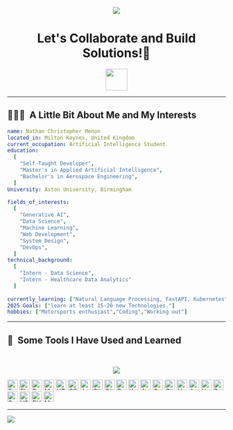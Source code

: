 <p align="center">
  <img src="https://capsule-render.vercel.app/api?type=waving&color=gradient&text=Hello!&height=100&section=header"/>
</p>

<h1 align="center">
  Let's Collaborate and Build Solutions!💬
</h1>

<p align="center">
<a href="https://www.linkedin.com/in/nathanmenon14/">
  <img height="50" src="https://user-images.githubusercontent.com/46517096/166973395-19676cd8-f8ec-4abf-83ff-da8243505b82.png"/>
</a>
</p>

---

<h2> 👨🏻‍💻 &nbsp;A Little Bit About Me and My Interests</h2>

```yaml
name: Nathan Christopher Menon
located_in: Milton Keynes, United Kingdom
current_occupation: Artificial Intelligence Student
education:
  [
    "Self-Taught Developer",
    "Master's in Applied Artificial Intelligence",
    "Bachelor's in Aerospace Engineering",
  ]
University: Aston University, Birmingham

fields_of_interests:
  [
    "Generative AI",
    "Data Science",
    "Machine Learning",
    "Web Development",
    "System Design",
    "DevOps",
  ]
technical_background:
  [
    "Intern - Data Science",
    "Intern - Healthcare Data Analytics"
  ]
  
currently_learning: ["Natural Language Processing, FastAPI, Kubernetes"]
2025 Goals: ["learn at least 15-20 new Technologies."]
hobbies: ["Motorsports enthusiast","Coding","Working out"]
```
  
---  
  
<h2>🚀 &nbsp;Some Tools I Have Used and Learned</h2>

<br>

<p align="center">
  <!-- Core Tools -->
  <img src="https://skillicons.dev/icons?i=python,flask,postgres,mysql,html,css,js,git,githubactions,docker,kubernetes,aws,gcp,github,heroku,anaconda,vercel,powershell,sklearn,vscode,dvc,mlflow" />
</p>

<img src="https://cdn.jsdelivr.net/npm/simple-icons@latest/icons/python.svg" alt="Python" width="24" height="24" />
<img src="https://cdn.jsdelivr.net/npm/simple-icons@latest/icons/flask.svg" alt="Flask" width="24" height="24" />
<img src="https://cdn.jsdelivr.net/npm/simple-icons@latest/icons/postgresql.svg" alt="PostgreSQL" width="24" height="24" />
<img src="https://cdn.jsdelivr.net/npm/simple-icons@latest/icons/mysql.svg" alt="MySQL" width="24" height="24" />
<img src="https://cdn.jsdelivr.net/npm/simple-icons@latest/icons/html5.svg" alt="HTML5" width="24" height="24" />
<img src="https://cdn.jsdelivr.net/npm/simple-icons@latest/icons/css3.svg" alt="CSS3" width="24" height="24" />
<img src="https://cdn.jsdelivr.net/npm/simple-icons@latest/icons/javascript.svg" alt="JavaScript" width="24" height="24" />
<img src="https://cdn.jsdelivr.net/npm/simple-icons@latest/icons/git.svg" alt="Git" width="24" height="24" />
<img src="https://cdn.jsdelivr.net/npm/simple-icons@latest/icons/githubactions.svg" alt="GitHub Actions" width="24" height="24" />
<img src="https://cdn.jsdelivr.net/npm/simple-icons@latest/icons/docker.svg" alt="Docker" width="24" height="24" />
<img src="https://cdn.jsdelivr.net/npm/simple-icons@latest/icons/kubernetes.svg" alt="Kubernetes" width="24" height="24" />
<img src="https://cdn.jsdelivr.net/npm/simple-icons@latest/icons/amazonaws.svg" alt="AWS" width="24" height="24" />
<img src="https://cdn.jsdelivr.net/npm/simple-icons@latest/icons/googlecloud.svg" alt="Google Cloud" width="24" height="24" />
<img src="https://cdn.jsdelivr.net/npm/simple-icons@latest/icons/github.svg" alt="GitHub" width="24" height="24" />
<img src="https://cdn.jsdelivr.net/npm/simple-icons@latest/icons/heroku.svg" alt="Heroku" width="24" height="24" />
<img src="https://cdn.jsdelivr.net/npm/simple-icons@latest/icons/anaconda.svg" alt="Anaconda" width="24" height="24" />
<img src="https://cdn.jsdelivr.net/npm/simple-icons@latest/icons/vercel.svg" alt="Vercel" width="24" height="24" />
<img src="https://cdn.jsdelivr.net/npm/simple-icons@latest/icons/powershell.svg" alt="PowerShell" width="24" height="24" />
<img src="https://cdn.jsdelivr.net/npm/simple-icons@latest/icons/scikitlearn.svg" alt="Scikit-learn" width="24" height="24" />
<img src="https://cdn.jsdelivr.net/npm/simple-icons@latest/icons/visualstudiocode.svg" alt="VS Code" width="24" height="24" />
<img src="https://cdn.jsdelivr.net/npm/simple-icons@latest/icons/dvc.svg" alt="DVC" width="24" height="24" />
<img src="https://cdn.jsdelivr.net/npm/simple-icons@latest/icons/mlflow.svg" alt="MLflow" width="24" height="24" />

<!-- Optionally add this if you want separation or a heading -->
<hr>

  <img src="https://capsule-render.vercel.app/api?type=waving&color=gradient&height=100&section=footer"/>
</p>

